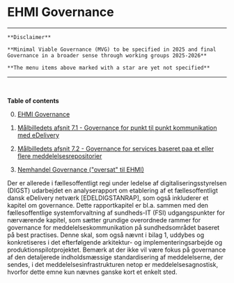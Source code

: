 # EHMI Governance

***

    **Disclaimer** 
    
    **Minimal Viable Governance (MVG) to be specified in 2025 and final Governance in a broader sense through working groups 2025-2026**

    **The menu items above marked with a star are yet not specified**
 ***

<br/> 

**Table of contents**

0. [EHMI Governance](00_ehmi-governance.md)

1. [Målbilledets afsnit 7.1 - Governance for punkt til punkt kommunikation med eDelivery](01_governance-meddelelseskommunikation.md)

2. [Målbilledets afsnit 7.2 - Governance for services baseret paa et eller flere meddelelsesrepositorier](02_Services-baseret-paa-et-eller-flere-meddelelsesrepositorier.md)

3. [Nemhandel Governance ("oversat" til EHMI)](nemhandel.md)

Der er allerede i fællesoffentligt regi under ledelse af digitaliseringsstyrelsen (DIGST) udarbejdet en analyserapport om etablering af et fællesoffentligt dansk eDelivery netværk [EDELDIGSTANRAP], som også inkluderer et kapitel om governance. Dette rapportkapitel er bl.a. sammen med den fællesoffentlige systemforvaltning af sundheds-IT (FSI) udgangspunkter for nærværende kapitel, som sætter grundige overordnede rammer for governance for meddelelseskommunikation på sundhedsområdet baseret på best practises. Denne skal, som også nævnt i bilag 1, uddybes og konkretiseres i det efterfølgende arkitektur- og implementeringsarbejde og produktionspilotprojektet. Bemærk at der ikke vil være fokus på governance af den detaljerede indholdsmæssige standardisering af meddelelserne, der sendes, i det meddelelsesinfrastrukturen netop er meddelelsesagnostisk, hvorfor dette emne kun nævnes ganske kort et enkelt sted.